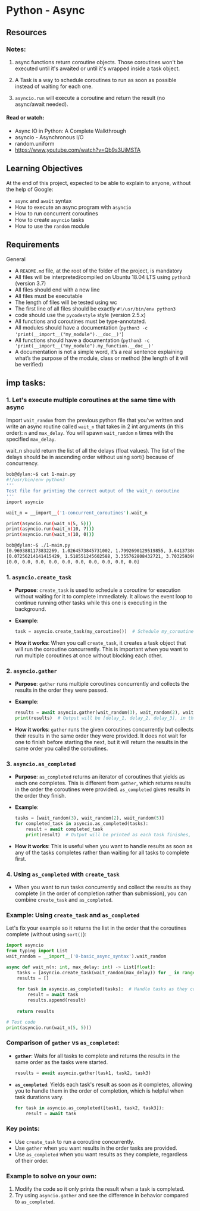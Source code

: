 # Python - Async 
## Resources
### Notes:
1. async functions return coroutine objects. Those coroutines won't be executed until it's awaited or until it's wrapped inside a task object.

2. A Task is a way to schedule coroutines to run as soon as possible instead of waiting for each one.

3. `asyncio.run` will execute a coroutine and return the result (no async/await needed).

#### Read or watch:

* Async IO in Python: A Complete Walkthrough
* asyncio - Asynchronous I/O
* random.uniform
* https://www.youtube.com/watch?v=Qb9s3UiMSTA  

## Learning Objectives

At the end of this project, expected to be able to explain to anyone, without the help of Google:

* `async` and `await` syntax
* How to execute an async program with `asyncio`
* How to run concurrent coroutines
* How to create `asyncio` tasks
* How to use the `random` module

## Requirements
General

* A `README.md` file, at the root of the folder of the project, is mandatory
* All files will be interpreted/compiled on Ubuntu 18.04 LTS using `python3` (version 3.7)
* All files should end with a new line
* All files must be executable
* The length of files will be tested using wc
* The first line of all files should be exactly `#!/usr/bin/env python3`
* code should use the `pycodestyle` style (version 2.5.x)
* All functions and coroutines must be type-annotated.
* All modules should have a documentation (`python3 -c 'print(__import__("my_module").__doc__)'`)
* All functions should have a documentation (`python3 -c 'print(__import__("my_module").my_function.__doc__)'`
* A documentation is not a simple word, it’s a real sentence explaining what’s the purpose of the module, class or method (the length of it will be verified)


## imp tasks:

### 1. Let's execute multiple coroutines at the same time with async

Import `wait_random` from the previous python file that you’ve written and write an async routine called `wait_n` that takes in 2 int arguments (in this order): `n` and `max_delay`. You will spawn `wait_random` `n` times with the specified `max_delay`.

wait_n should return the list of all the delays (float values). The list of the delays should be in ascending order without using sort() because of concurrency.
```bash
bob@dylan:~$ cat 1-main.py
#!/usr/bin/env python3
'''
Test file for printing the correct output of the wait_n coroutine
'''
import asyncio

wait_n = __import__('1-concurrent_coroutines').wait_n

print(asyncio.run(wait_n(5, 5)))
print(asyncio.run(wait_n(10, 7)))
print(asyncio.run(wait_n(10, 0)))

bob@dylan:~$ ./1-main.py
[0.9693881173832269, 1.0264573845731002, 1.7992690129519855, 3.641373003434587, 4.500011569340617]
[0.07256214141415429, 1.518551245602588, 3.355762808432721, 3.7032593997182923, 3.7796178143655546, 4.744537840582318, 5.50781365463315, 5.758942587637626, 6.109707751654879, 6.831351588271327]
[0.0, 0.0, 0.0, 0.0, 0.0, 0.0, 0.0, 0.0, 0.0, 0.0]
```


### 1. **`asyncio.create_task`**

- **Purpose**: `create_task` is used to schedule a coroutine for execution without waiting for it to complete immediately. It allows the event loop to continue running other tasks while this one is executing in the background.

- **Example**: 
  ```python
  task = asyncio.create_task(my_coroutine())  # Schedule my_coroutine to run in the background
  ```

- **How it works**: When you call `create_task`, it creates a task object that will run the coroutine concurrently. This is important when you want to run multiple coroutines at once without blocking each other.

### 2. **`asyncio.gather`**

- **Purpose**: `gather` runs multiple coroutines concurrently and collects the results in the order they were passed.

- **Example**:
  ```python
  results = await asyncio.gather(wait_random(3), wait_random(2), wait_random(5))
  print(results)  # Output will be [delay_1, delay_2, delay_3], in the same order
  ```

- **How it works**: `gather` runs the given coroutines concurrently but collects their results in the same order they were provided. It does not wait for one to finish before starting the next, but it will return the results in the same order you called the coroutines.

### 3. **`asyncio.as_completed`**

- **Purpose**: `as_completed` returns an iterator of coroutines that yields as each one completes. This is different from `gather`, which returns results in the order the coroutines were provided. `as_completed` gives results in the order they finish.

- **Example**:
  ```python
  tasks = [wait_random(3), wait_random(2), wait_random(5)]
  for completed_task in asyncio.as_completed(tasks):
      result = await completed_task
      print(result)  # Output will be printed as each task finishes, not necessarily in order.
  ```

- **How it works**: This is useful when you want to handle results as soon as any of the tasks completes rather than waiting for all tasks to complete first. 

### 4. **Using `as_completed` with `create_task`**

- When you want to run tasks concurrently and collect the results as they complete (in the order of completion rather than submission), you can combine `create_task` and `as_completed`.

### Example: Using `create_task` and `as_completed`

Let's fix your example so it returns the list in the order that the coroutines complete (without using `sort()`):

```python
import asyncio
from typing import List
wait_random = __import__('0-basic_async_syntax').wait_random

async def wait_n(n: int, max_delay: int) -> List[float]:
    tasks = [asyncio.create_task(wait_random(max_delay)) for _ in range(n)]
    results = []
    
    for task in asyncio.as_completed(tasks):  # Handle tasks as they complete
        result = await task
        results.append(result)
        
    return results

# Test code
print(asyncio.run(wait_n(5, 5)))
```

### Comparison of `gather` vs `as_completed`:

- **`gather`**: Waits for all tasks to complete and returns the results in the same order as the tasks were started.
  
  ```python
  results = await asyncio.gather(task1, task2, task3)
  ```

- **`as_completed`**: Yields each task's result as soon as it completes, allowing you to handle them in the order of completion, which is helpful when task durations vary.

  ```python
  for task in asyncio.as_completed([task1, task2, task3]):
      result = await task
  ```

### Key points:
- Use `create_task` to run a coroutine concurrently.
- Use `gather` when you want results in the order tasks are provided.
- Use `as_completed` when you want results as they complete, regardless of their order.

### Example to solve on your own:
1. Modify the code so it only prints the result when a task is completed.
2. Try using `asyncio.gather` and see the difference in behavior compared to `as_completed`.
